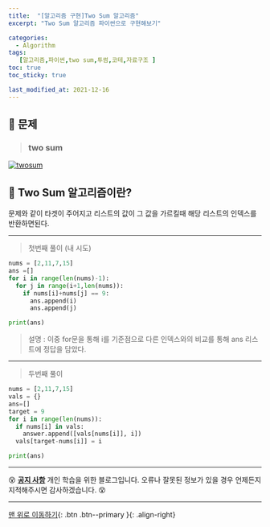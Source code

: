 ```yaml
---
title:  "[알고리즘 구현]Two Sum 알고리즘"
excerpt: "Two Sum 알고리즘 파이썬으로 구현해보기"

categories:
  - Algorithm
tags:
   [알고리즘,파이썬,two sum,투썸,코테,자료구조 ]
toc: true
toc_sticky: true

last_modified_at: 2021-12-16
---
```


## 🚀 문제

> ### two sum 

[![twosum](https://user-images.githubusercontent.com/52389219/146307738-3c037aa5-c8fb-4a02-96e4-5dd6f1d4a500.PNG)](https://user-images.githubusercontent.com/52389219/146307738-3c037aa5-c8fb-4a02-96e4-5dd6f1d4a500.PNG)


## 🚀 Two Sum 알고리즘이란?
문제와 같이 타겟이 주어지고 리스트의 값이 그 값을 가르킬때 해당 리스트의 인덱스를 반환하면된다.

---

> 첫번째 풀이 (내 시도)
```python
nums = [2,11,7,15]
ans =[]
for i in range(len(nums)-1):
  for j in range(i+1,len(nums)):
    if nums[i]+nums[j] == 9:
      ans.append(i)
      ans.append(j)

print(ans)
```

> 설명 : 이중 for문을 통해 i를 기준점으로 다른 인덱스와의 비교를 통해 ans 리스트에 정답을 담았다.


------

> 두번째 풀이 

```python
nums = [2,11,7,15]
vals = {}
ans=[]
target = 9
for i in range(len(nums)):
  if nums[i] in vals:
    answer.append([vals[nums[i]], i])
  vals[target-nums[i]] = i

print(ans)
```



---
😵 **<u>공지 사항</u>** 개인 학습을 위한 블로그입니다. 오류나 잘못된 정보가 있을 경우 언제든지 지적해주시면 감사하겠습니다. 😵

---

[맨 위로 이동하기](https://justdojeon.github.io/programmers/%EC%9D%B4%EC%83%81%ED%95%9C-%EB%AC%B8%EC%9E%90-%EB%A7%8C%EB%93%A4%EA%B8%B0/){: .btn .btn--primary }{: .align-right}